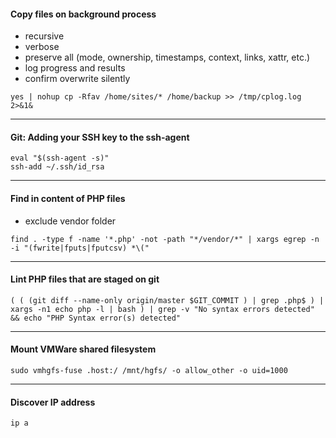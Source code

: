 #### Copy files on background process
+ recursive
+ verbose
+ preserve all (mode, ownership, timestamps, context, links, xattr, etc.)
+ log progress and results
+ confirm overwrite silently
```
yes | nohup cp -Rfav /home/sites/* /home/backup >> /tmp/cplog.log 2>&1&
```
***
#### Git: Adding your SSH key to the ssh-agent
```
eval "$(ssh-agent -s)"
ssh-add ~/.ssh/id_rsa
```
***
#### Find in content of PHP files
+ exclude vendor folder
```
find . -type f -name '*.php' -not -path "*/vendor/*" | xargs egrep -n -i "(fwrite|fputs|fputcsv) *\("
```
***
#### Lint PHP files that are staged on git
```
( ( (git diff --name-only origin/master $GIT_COMMIT ) | grep .php$ ) | xargs -n1 echo php -l | bash ) | grep -v "No syntax errors detected" && echo "PHP Syntax error(s) detected"
```
***
#### Mount VMWare shared filesystem
```
sudo vmhgfs-fuse .host:/ /mnt/hgfs/ -o allow_other -o uid=1000
```
***
#### Discover IP address
```
ip a
```